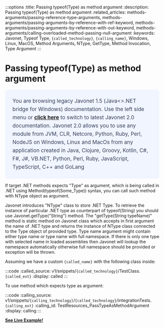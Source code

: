 :::options
:title: Passing typeof(Type) as method argument
:description: Passing typeof(Type) as method argument
:related_articles: methods-arguments/passing-reference-type-arguments, methods-arguments/passing-arguments-by-reference-with-ref-keyword, methods-arguments/passing-arguments-by-reference-with-out-keyword, methods-arguments/calling-overloaded-method-passing-null-argument
:keywords: Javonet, Typeof Type, `{called_technology}`, `{calling_name}`, Windows, Linux, MacOS, Method Arguments, NType, GetType, Method Invocation, Type Argument
:::

# Passing typeof(Type) as method argument 
  <div style="padding: 24px; background: #F0F5FF; border-radius: 8px; flex-direction: column; justify-content: flex-start; align-items: flex-start; gap: 10px; display: flex">
  <div style="justify-content: flex-start; align-items: center; gap: 24px; display: inline-flex">
    <div style="color: #353D5A; font-size: 17px; font-weight: 400; line-height: 27px; letter-spacing: 0.03px; word-wrap: break-word">
You are browsing legacy Javonet 1.5 (Java<>.NET bridge for Windows) documentation. Use the left side menu or <a style="font-weight: bold; text-decoration: underline;" href="/guides/v2/getting-started/about-javonet">click here</a> to switch to latest Javonet 2.0 documentation. Javonet 2.0 allows you to use any module from
JVM, CLR, Netcore, Python, Ruby, Perl, NodeJS on Windows, Linux and MacOs
from any application created in Java, Clojure, Groovy, Kotlin, C#, F#, J#, VB.NET, Python, Perl, Ruby, JavaScript, TypeScript, C++ and GoLang
    </div>
  </div>
</div>
  
If target .NET methods expects "Type" as argument, which is being called in .NET using Method(typeof(Some_Type)) syntax, you can call such method with NType object as argument.  

Javonet introduces "NType" class to store .NET Type. To retrieve the instance of particular .NET type as counterpart of typeof(String) you should use Javonet.getType("String") method. The "getType(String typeName)" method is static method on Javonet class which accepts in first argument the name of .NET type and returns the instance of NType class connected to the Type object of provided type. Type name argument might contain either type name or type name with full namespace. If there is only one type with selected name in loaded assemblies then Javonet will lookup the namespace automatically otherwise full namespace should be provided or exception will be thrown.  
  
Assuming we have a custom `{called_name}` with the following class inside:

:::code 
:called_source: v1/snippets/`{called_technology}`/TestClass.`{called_ext}`
:display: called
:::


To use method which expects type as argument:  
  
:::code 
:calling_source: v1/snippets/`{calling_technology}`/`{called_technology}`/integrationTests.`{calling_ext}`
:calling_id: TestResources_PassTypeAsMethodArgument
:display: calling
:::
  
  
[**See Live Example!**](http://lab.javonet.com/e/16)